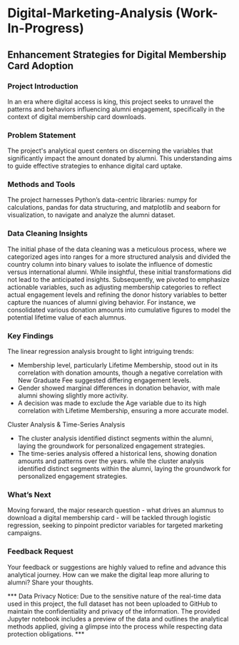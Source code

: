 # Digital-Marketing-Analysis (Work-In-Progress)

## Enhancement Strategies for Digital Membership Card Adoption
### Project Introduction
In an era where digital access is king, this project seeks to unravel the patterns and behaviors influencing alumni engagement, specifically in the context of digital membership card downloads.

### Problem Statement
The project's analytical quest centers on discerning the variables that significantly impact the amount donated by alumni. This understanding aims to guide effective strategies to enhance digital card uptake.

### Methods and Tools
The project harnesses Python’s data-centric libraries: numpy for calculations, pandas for data structuring, and matplotlib and seaborn for visualization, to navigate and analyze the alumni dataset.

### Data Cleaning Insights
The initial phase of the data cleaning was a meticulous process, where we categorized ages into ranges for a more structured analysis and divided the country column into binary values to isolate the influence of domestic versus international alumni. While insightful, these initial transformations did not lead to the anticipated insights. Subsequently, we pivoted to emphasize actionable variables, such as adjusting membership categories to reflect actual engagement levels and refining the donor history variables to better capture the nuances of alumni giving behavior. For instance, we consolidated various donation amounts into cumulative figures to model the potential lifetime value of each alumnus.

### Key Findings
The linear regression analysis brought to light intriguing trends:

* Membership level, particularly Lifetime Membership, stood out in its correlation with donation amounts, though a negative correlation with New Graduate Fee suggested differing engagement levels.
* Gender showed marginal differences in donation behavior, with male alumni showing slightly more activity.
* A decision was made to exclude the Age variable due to its high correlation with Lifetime Membership, ensuring a more accurate model.

Cluster Analysis & Time-Series Analysis
* The cluster analysis identified distinct segments within the alumni, laying the groundwork for personalized engagement strategies.
* The time-series analysis offered a historical lens, showing donation amounts and patterns over the years. while the cluster analysis identified distinct segments within the alumni, laying the groundwork for personalized engagement strategies.

### What’s Next
Moving forward, the major research question - what drives an alumnus to download a digital membership card - will be tackled through logistic regression, seeking to pinpoint predictor variables for targeted marketing campaigns.

### Feedback Request
Your feedback or suggestions are highly valued to refine and advance this analytical journey. How can we make the digital leap more alluring to alumni? Share your thoughts.

*** Data Privacy Notice: Due to the sensitive nature of the real-time data used in this project, the full dataset has not been uploaded to GitHub to maintain the confidentiality and privacy of the information. The provided Jupyter notebook includes a preview of the data and outlines the analytical methods applied, giving a glimpse into the process while respecting data protection obligations. ***


